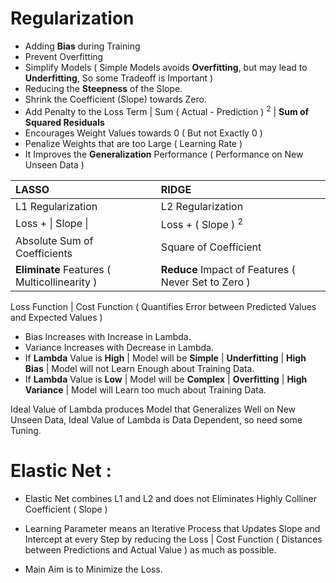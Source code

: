 # Regularization

- Adding **Bias** during Training
- Prevent Overfitting
- Simplify Models ( Simple Models avoids **Overfitting**, but may lead to **Underfitting**, So some Tradeoff is Important )
- Reducing the **Steepness** of the Slope. 
- Shrink the Coefficient (Slope) towards Zero.
- Add Penalty to the Loss Term | Sum ( Actual - Prediction ) <sup>2</sup> | **Sum of Squared Residuals**
- Encourages Weight Values towards 0 ( But not Exactly 0 )
- Penalize Weights that are too Large ( Learning Rate )
- It Improves the **Generalization** Performance ( Performance on New Unseen Data )

LASSO | RIDGE
:---  | :---
L1 Regularization | L2 Regularization
Loss + \| Slope \| | Loss + \( Slope \) <sup>2</sup>
Absolute Sum of Coefficients | Square of Coefficient
**Eliminate** Features ( Multicollinearity ) | **Reduce** Impact of Features ( Never Set to Zero )
 

Loss Function | Cost Function ( Quantifies Error between Predicted Values and Expected Values )

- Bias Increases with Increase in Lambda.
- Variance Increases with Decrease in Lambda.
- If **Lambda** Value is **High** | Model will be **Simple** | **Underfitting** | **High Bias** | Model will not Learn Enough about Training Data.
- If **Lambda** Value is **Low** | Model will be **Complex** | **Overfitting** | **High Variance** | Model will Learn too much about Training Data.


Ideal Value of Lambda produces Model that Generalizes Well on New Unseen Data, Ideal Value of Lambda is Data Dependent, so need some Tuning.  

# Elastic Net :
- Elastic Net combines L1 and L2 and does not Eliminates Highly Colliner Coefficient ( Slope )

- Learning Parameter means an Iterative Process that Updates Slope and Intercept at every Step by reducing the Loss | Cost Function ( Distances between Predictions and Actual Value ) as much as possible.

- Main Aim is to Minimize the Loss. 
